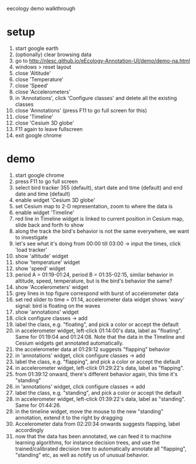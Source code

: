 
eecology demo walkthrough

# setup

1. start google earth
1. (optionally) clear browsing data
1. go to http://nlesc.github.io/eEcology-Annotation-UI/demo/demo-na.html
1. windows > reset layout
1. close 'Altitude'
1. close 'Temperature'
1. close 'Speed'
1. close 'Accelerometers'
1. in 'Annotations', click 'Configure classes' and delete all the existing classes
1. close 'Annotations' (press F11 to go full screen for this)
1. close 'Timeline'
1. close 'Cesium 3D globe'
1. F11 again to leave fullscreen
1. exit google chrome


# demo

1. start google chrome
1. press F11 to go full screen
1. select bird tracker 355 (default), start date and time (default) and end date and time (default)
1. enable widget 'Cesium 3D globe'
1. set Cesium map to 2-D representation, zoom to where the data is
1. enable widget 'Timeline'
1. red line in Timeline widget is linked to current position in Cesium map, slide back and forth to show
1. along the track the bird's behavior is not the same everywhere, we want to investigate
1. let's see what it's doing from 00:00 till 03:00 -> input the times, click 'load tracker'
1. show 'altitude' widget
1. show 'temperature' widget
1. show 'speed' widget
1. period A = 01:19-01:24, period B = 01:35-02:15, similar behavior in altitude, speed, temperature, but is the bird's behavior the same?
1. show 'Accelerometers' widget
1. grey lines in top figure correspond with burst of accelerometer data
1. set red slider to time = 01:14, accelerometer data widget shows 'wavy' signal: bird is floating on the waves
1. show 'annotations' widget
1. click configure classes -> add
1. label the class, e.g. "floating", and pick a color or accept the default
1. in accelerometer widget, left-click 01:14:00's data, label as "floating". Same for 01:19:04 and 01:24:08. Note that the data in the Timeline and Cesium widgets get annotated automatically.
1. the accelerometer data at 01:29:12 suggests "flapping" behavior
1. in 'annotations' widget, click configure classes -> add
1. label the class, e.g. "flapping", and pick a color or accept the default
1. in accelerometer widget, left-click 01:29:22's data, label as "flapping".
1. from 01:39:12 onward, there's different behavior again, this time it's "standing"
1. in 'annotations' widget, click configure classes -> add
1. label the class, e.g. "standing", and pick a color or accept the default
1. in accelerometer widget, left-click 01:39:22's data, label as "standing". Same for 01:44:26.
1. in the timeline widget, move the mouse to the new "standing" annotation, extend it to the right by dragging
1. Accelerometer data from 02:20:34 onwards suggests flapping, label accordingly
1. now that the data has been annotated, we can feed it to machine learning algorithms, for instance decision trees, and use the trained/calibrated decision tree to automatically annotate all "flapping", "standing" etc, as well as notify us of unusual behavior.













